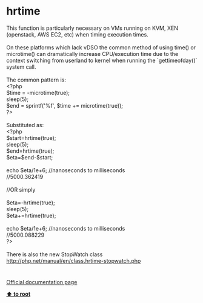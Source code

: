 # hrtime




<div class="phpcode"><span class="html">
This function is particularly necessary on VMs running on KVM, XEN (openstack, AWS EC2, etc) when timing execution times. <br><br>On these platforms which lack vDSO the common method of using time() or microtime() can dramatically increase CPU/execution time due to the context switching from userland to kernel when running the `gettimeofday()` system call.<br><br>The common pattern is:<br><span class="default">&lt;?php<br>$time </span><span class="keyword">= -</span><span class="default">microtime</span><span class="keyword">(</span><span class="default">true</span><span class="keyword">);<br></span><span class="default">sleep</span><span class="keyword">(</span><span class="default">5</span><span class="keyword">);<br></span><span class="default">$end </span><span class="keyword">= </span><span class="default">sprintf</span><span class="keyword">(</span><span class="string">&apos;%f&apos;</span><span class="keyword">, </span><span class="default">$time </span><span class="keyword">+= </span><span class="default">microtime</span><span class="keyword">(</span><span class="default">true</span><span class="keyword">));<br></span><span class="default">?&gt;<br></span><br>Substituted as:<br><span class="default">&lt;?php<br>$start</span><span class="keyword">=</span><span class="default">hrtime</span><span class="keyword">(</span><span class="default">true</span><span class="keyword">); <br></span><span class="default">sleep</span><span class="keyword">(</span><span class="default">5</span><span class="keyword">); <br></span><span class="default">$end</span><span class="keyword">=</span><span class="default">hrtime</span><span class="keyword">(</span><span class="default">true</span><span class="keyword">);<br></span><span class="default">$eta</span><span class="keyword">=</span><span class="default">$end</span><span class="keyword">-</span><span class="default">$start</span><span class="keyword">;<br><br>echo </span><span class="default">$eta</span><span class="keyword">/</span><span class="default">1e+6</span><span class="keyword">; </span><span class="comment">//nanoseconds to milliseconds<br>//5000.362419<br><br>//OR simply<br><br></span><span class="default">$eta</span><span class="keyword">=-</span><span class="default">hrtime</span><span class="keyword">(</span><span class="default">true</span><span class="keyword">);<br></span><span class="default">sleep</span><span class="keyword">(</span><span class="default">5</span><span class="keyword">);<br></span><span class="default">$eta</span><span class="keyword">+=</span><span class="default">hrtime</span><span class="keyword">(</span><span class="default">true</span><span class="keyword">);<br><br>echo </span><span class="default">$eta</span><span class="keyword">/</span><span class="default">1e+6</span><span class="keyword">; </span><span class="comment">//nanoseconds to milliseconds<br>//5000.088229<br></span><span class="default">?&gt;<br></span><br>There is also the new StopWatch class <a href="http://php.net/manual/en/class.hrtime-stopwatch.php" rel="nofollow" target="_blank">http://php.net/manual/en/class.hrtime-stopwatch.php</a></span>
</div>
  

#

[Official documentation page](https://www.php.net/manual/en/function.hrtime.php)

**[⬆ to root](/)**